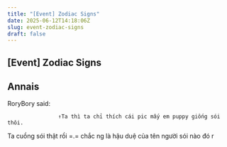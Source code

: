 ```yaml
---
title: "[Event] Zodiac Signs"
date: 2025-06-12T14:18:06Z
slug: event-zodiac-signs
draft: false
---
```


## [Event] Zodiac Signs

## Annais

RoryBory said:
				
					↑Ta thì ta chỉ thích cái pic mấy em puppy giống sói thôi.
Ta cuồng sói thật rồi =.=
	chắc ng là hậu duệ của tên người sói nào đó r